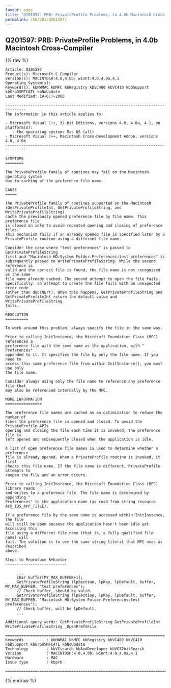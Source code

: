 ```yaml
---
layout: page
title: "Q201597: PRB: PrivateProfile Problems, in 4.0b Macintosh Cross-Compiler"
permalink: /kb/201/Q201597/
---
```


## Q201597: PRB: PrivateProfile Problems, in 4.0b Macintosh Cross-Compiler

{% raw %}

	Article: Q201597
	Product(s): Microsoft C Compiler
	Version(s): MACINTOSH:4.0,4.0b; winnt:4.0,4.0a,4.1
	Operating System(s): 
	Keyword(s): kbHWMAC kbMFC kbRegistry kbVC400 kbVC410 kbDSupport kbGrpDSMFCATL kbNoUpdate
	Last Modified: 19-OCT-2000
	
	-------------------------------------------------------------------------------
	The information in this article applies to:
	
	- Microsoft Visual C++, 32-bit Editions, versions 4.0, 4.0a, 4.1, on platform(s):
	   - the operating system: Mac OS (all) 
	- Microsoft Visual C++, Macintosh Cross-Development Addon, versions 4.0, 4.0b 
	-------------------------------------------------------------------------------
	
	SYMPTOMS
	========
	
	The PrivateProfile family of routines may fail on the Macintosh operating system
	due to caching of the preference file name.
	
	CAUSE
	=====
	
	The PrivateProfile family of routines supported on the Macintosh
	(GetPrivateProfileInt, GetPrivateProfileString, and WritePrivateProfileString)
	cache the previously opened preference file by file name. This preference file
	is closed on idle to avoid repeated opening and closing of preference files.
	This mechanism fails if an already opened file is specified later by a
	PrivateProfile routine using a different file name.
	
	Consider the case where "test preferences" is passed to GetPrivateProfileString
	first and "Macintosh HD:System Folder:Preferences:test preferences" is
	subsequently passed to WritePrivateProfileString. While the second reference is
	valid and the correct file is found, the file name is not recognized as the same
	file name already cached. The second attempt to open the file fails.
	Specifically, an attempt to create the file fails with an unexpected error code
	(other than dupFNErr). When this happens, GetPrivateProfileString and
	GetPrivateProfileInt return the default value and WritePrivateProfileString
	fails.
	
	RESOLUTION
	==========
	
	To work around this problem, always specify the file in the same way.
	
	Prior to calling InitInstance, the Microsoft Foundation Class (MFC) references a
	preference file with the same name as the application, with " Preferences"
	appended to it. It specifies the file by only the file name. If you need to
	access this same preference file from within InitInstance(), you must use only
	the file name.
	
	Consider always using only the file name to reference any preference file that
	may also be referenced internally by the MFC.
	
	MORE INFORMATION
	================
	
	The preference file names are cached as an optimization to reduce the number of
	times the preference file is opened and closed. To avoid the PrivateProfile APIs
	opening and closing the file each time it is invoked, the preference file is
	left opened and subsequently closed when the application is idle.
	
	A list of open preference file names is used to determine whether a preference
	file is already opened. When a PrivateProfile routine is invoked, it first
	checks this file name. If the file name is different, PrivateProfile attempts to
	reopen the file and an error occurs.
	
	Prior to calling InitInstance, the Microsoft Foundation Class (MFC) library reads
	and writes to a preference file. The file name is determined by appending "
	Preferences" to the application name (as read from string resource
	AFX_IDS_APP_TITLE).
	
	If a preference file by the same name is accessed within InitInstance, the file
	will still be open because the application hasn't been idle yet. Accessing this
	file using a different file name (that is, a fully qualified file name) will
	fail. The solution is to use the same string literal that MFC uses as described
	above.
	
	Steps to Reproduce Behavior
	---------------------------
	
	     ...
	     char buffer[MY_MAX_BUFFER+1];
	     GetPrivateProfileString (lpSection, lpKey, lpDefault, buffer, MY_MAX_BUFFER, "test preferences");
	     // Check buffer, should be valid.
	     GetPrivateProfileString (lpSection, lpKey, lpDefault, buffer, MY_MAX_BUFFER, "Macintosh HD:System Folder:Preferences:test preferences");
	     // Check buffer, will be lpDefault.
	     ...
	
	Additional query words: GetPrivateProfileString GetPrivateProfileInt WritePrivateProfileString _OpenPrefsFile
	
	======================================================================
	Keywords          : kbHWMAC kbMFC kbRegistry kbVC400 kbVC410 kbDSupport kbGrpDSMFCATL kbNoUpdate 
	Technology        : kbVCsearch kbAudDeveloper kbVC32bitSearch
	Version           : MACINTOSH:4.0,4.0b; winnt:4.0,4.0a,4.1
	Hardware          : MAC
	Issue type        : kbprb
	
	=============================================================================
	

{% endraw %}

